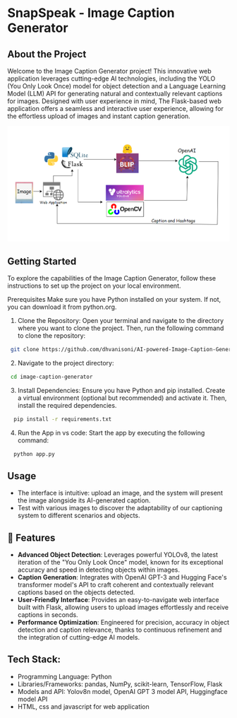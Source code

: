 # SnapSpeak - Image Caption Generator

## About the Project
Welcome to the Image Caption Generator project! This innovative web application leverages cutting-edge AI technologies, including the YOLO (You Only Look Once) model for object detection and a Language Learning Model (LLM) API for generating natural and contextually relevant captions for images. Designed with user experience in mind, The Flask-based web application offers a seamless and interactive user experience, allowing for the effortless upload of images and instant caption generation.

![Project structire](https://github.com/dhvanisoni/AI-powered-Image-caption-generator/blob/main/images/diagram.png)

## Getting Started
To explore the capabilities of the Image Caption Generator, follow these instructions to set up the project on your local environment.

Prerequisites
Make sure you have Python installed on your system. If not, you can download it from python.org.

1. Clone the Repository: Open your terminal and navigate to the directory where you want to clone the project. Then, run the following command to clone the repository:
```bash
 git clone https://github.com/dhvanisoni/AI-powered-Image-Caption-Generator.git
```
2. Navigate to the project directory:
 ```bash
  cd image-caption-generator
```
3. Install Dependencies: Ensure you have Python and pip installed. Create a virtual environment (optional but recommended) and activate it. Then, install the required dependencies.
```bash
  pip install -r requirements.txt
```
4. Run the App in vs code: Start the app by executing the following command:
```bash
  python app.py
```
## Usage
- The interface is intuitive: upload an image, and the system will present the image alongside its AI-generated caption.
- Test with various images to discover the adaptability of our captioning system to different scenarios and objects.
  
## 🚀 Features
- **Advanced Object Detection**: Leverages powerful YOLOv8, the latest iteration of the "You Only Look Once" model, known for its exceptional accuracy and speed in detecting objects within images.
- **Caption Generation**: Integrates with OpenAI GPT-3 and Hugging Face's transformer model's API to craft coherent and contextually relevant captions based on the objects detected.
- **User-Friendly Interface**: Provides an easy-to-navigate web interface built with Flask, allowing users to upload images effortlessly and receive captions in seconds.
- **Performance Optimization**: Engineered for precision, accuracy in object detection and caption relevance, thanks to continuous refinement and the integration of cutting-edge AI models.  

## Tech Stack:
- Programming Language: Python
- Libraries/Frameworks: pandas, NumPy, scikit-learn, TensorFlow, Flask 
- Models and API: Yolov8n model, OpenAI GPT 3 model API, Huggingface model API
- HTML, css and javascript for web application

